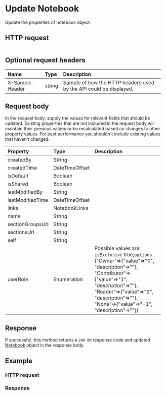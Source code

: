 # Update Notebook

Update the properties of notebook object.
## HTTP request
```http

```

## Optional request headers
| Name       | Type | Description|
|:-----------|:------|:----------|
| X-Sample-Header  | string  | Sample of how the HTTP headers used by the API could be displayed.|

## Request body
In the request body, supply the values for relevant fields that should be updated. Existing properties that are not included in the request body will maintain their previous values or be recalculated based on changes to other property values. For best performance you shouldn't include existing values that haven't changed.

| Property	   | Type	|Description|
|:---------------|:--------|:----------|
|createdBy|String||
|createdTime|DateTimeOffset||
|isDefault|Boolean||
|isShared|Boolean||
|lastModifiedBy|String||
|lastModifiedTime|DateTimeOffset||
|links|NotebookLinks||
|name|String||
|sectionGroupsUrl|String||
|sectionsUrl|String||
|self|String||
|userRole|Enumeration| Possible values are: `isExclusive` true,`options` {"Owner"=>{"value"=>"0", "description"=>""}, "Contributor"=>{"value"=>"1", "description"=>""}, "Reader"=>{"value"=>"2", "description"=>""}, "None"=>{"value"=>"-1", "description"=>""}}|

## Response
If successful, this method returns a `200 OK` response code and updated [Notebook](../resources/notebook.md) object in the response body.
## Example
### HTTP request
### Response
